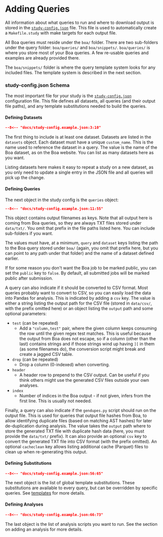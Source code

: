 # Adding Queries

All information about what queries to run and where to download output is
stored in the [`study-config.json`](https://raw.githubusercontent.com/boalang/study-template/main/study-config.json) file.  This file is used
to automatically create a `Makefile.study` with make targets
for each output file.

All Boa queries must reside under the `boa/` folder.  There are two
sub-folders under the query folder: `boa/queries/` and
`boa/snippets/`.  `boa/queries/` is where you
store most of your Boa queries.  A few re-usable queries and examples are
already provided there.

The `boa/snippets/` folder is where the query template system
looks for any included files.  The template system is described in the next
section.

### study-config.json Schema

The most important file for your study is the
[`study-config.json`](https://raw.githubusercontent.com/boalang/study-template/main/study-config.json) configuration file.  This file defines
all datasets, all queries (and their output file paths), and any template
substitutions needed to build the queries.

#### Defining Datasets

```json title="study-config.json" linenums="3"
--8<-- "docs/study-config.example.json:3:10"
```

The first thing to include is at least one dataset.  Datasets are listed in the
`datasets` object.  Each dataset must have a unique `custom_name`.  This is the
name used to reference the dataset in a query.  The value is the name of the
Boa dataset, as on the Boa website.  You can list as many datasets here as you
want.

Listing datasets here makes it easy to repeat a study on a new dataset, as you
only need to update a single entry in the JSON file and all queries will pick
up the change.

#### Defining Queries

The next object in the study config is the `queries` object:

```json title="study-config.json" linenums="11"
--8<-- "docs/study-config.example.json:11:55"
```

This object contains output filenames as keys.  Note that all output here is
coming from Boa queries, so they are always TXT files stored under
`data/txt/`.  You omit that prefix in the file paths listed here.
You can include sub-folders if you want.

The values must have, at a minimum, `query` and `dataset` keys listing the path
to the Boa query stored under `boa/` (again, you omit that prefix here,
but you can point to any path under that folder) and the name of a dataset
defined earlier.

If for some reason you don't want the Boa job to be marked public, you can set
the `public` key to `false`.  By default, all submitted jobs will be marked
public after submission.

A query can also indicate if it should be converted to CSV format.  Most
queries probably want to convert to CSV, so you can easily load the data into
Pandas for analysis.  This is indicated by adding a `csv` key.  The value is
either a string listing the output path for the CSV file (stored in
`data/csv/`, with the prefix omitted here) or an object listing the
`output` path and some optional parameters:

* `test` (can be repeated)
  * Add a `"column,test"` pair, where the given column keeps consuming the row
    until the given regex test matches. This is useful because the output from
    Boa does not escape, so if a column (other than the last) contains strings
    and if those strings wind up having `][` in them (as some filenames do),
    the conversion script might break and create a jagged CSV table.
* `drop` (can be repeated)
  * Drop a column (0-indexed) when converting.
* `header`
  * A header row to prepend to the CSV output.  Can be useful if you think
    others might use the generated CSV files outside your own analyses.
* `index`
  * Number of indices in the Boa output - if not given, infers from the first
    line.  This is usually not needed.

Finally, a query can also indicate if the `gendupes.py`
script should run on the output file.  This is used for queries that output
file hashes from Boa, to allow identifying duplicate files (based on matching
AST hashes) for later de-duplication during analysis.  The value takes the
`output` path where to store the generated TXT file with duplicate hash data
(here, you must provide the `data/txt/` prefix).  It can also
provide an optional `csv` key to convert the generated TXT file into CSV format
(with the prefix omitted).  An optional `cacheclean` key allows listing
additional cache (Parquet) files to clean up when re-generating this output.

#### Defining Substitutions

```json title="study-config.json" linenums="56"
--8<-- "docs/study-config.example.json:56:65"
```

The next object is the list of global template substitutions.  These
substitutions are available to every query, but can be overridden by specific
queries.  See [templates](templates.md) for more details.

#### Defining Analyses

```json title="study-config.json" linenums="66"
--8<-- "docs/study-config.example.json:66:73"
```

The last object is the list of analysis scripts you want to run.  See the
section on adding an analysis for more details.
